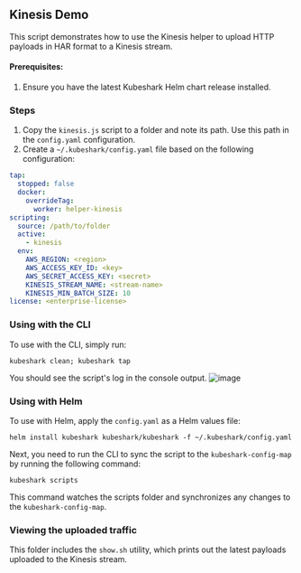 ## Kinesis Demo

This script demonstrates how to use the Kinesis helper to upload HTTP payloads in HAR format to a Kinesis stream.

#### Prerequisites:

1. Ensure you have the latest Kubeshark Helm chart release installed.

### Steps

1. Copy the `kinesis.js` script to a folder and note its path. Use this path in the `config.yaml` configuration.
2. Create a `~/.kubeshark/config.yaml` file based on the following configuration:

```yaml
tap:
  stopped: false
  docker:
    overrideTag:
      worker: helper-kinesis
scripting:
  source: /path/to/folder
  active: 
    - kinesis 
  env:
    AWS_REGION: <region>
    AWS_ACCESS_KEY_ID: <key>
    AWS_SECRET_ACCESS_KEY: <secret>
    KINESIS_STREAM_NAME: <stream-name>
    KINESIS_MIN_BATCH_SIZE: 10
license: <enterprise-license>
```

### Using with the CLI

To use with the CLI, simply run:
```shell
kubeshark clean; kubeshark tap
```
You should see the script's log in the console output.
![image](https://github.com/user-attachments/assets/729bd45a-d504-4ed4-9b12-656519448f8b)


### Using with Helm

To use with Helm, apply the `config.yaml` as a Helm values file:

```shell
helm install kubeshark kubeshark/kubeshark -f ~/.kubeshark/config.yaml
```

Next, you need to run the CLI to sync the script to the `kubeshark-config-map` by running the following command:

```shell
kubeshark scripts
```

This command watches the scripts folder and synchronizes any changes to the `kubeshark-config-map`.

### Viewing the uploaded traffic

This folder includes the `show.sh` utility, which prints out the latest payloads uploaded to the Kinesis stream.
